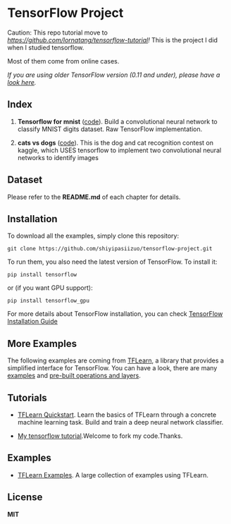 # TensorFlow Project

Caution: This repo tutorial move to *https://github.com/lornatang/tensorflow-tutorial!*
This is the project I did when I studied tensorflow.

Most of them come from online cases.

*If you are using older TensorFlow version (0.11 and under), please have a [look here](https://github.com/aymericdamien/TensorFlow-Examples/tree/0.11).*

## Index

1. **Tensorflow for mnist** ([code](https://github.com/shiyipaisizuo/tensorflow-project/tree/master/hand-write-numbers)).
Build a convolutional neural network to classify MNIST digits dataset. Raw TensorFlow implementation.

2. **cats vs dogs** ([code](https://github.com/shiyipaisizuo/tensorflow-project/tree/master/cats_dogs)).
This is the dog and cat recognition contest on kaggle, which USES tensorflow to implement two convolutional neural networks to identify images

## Dataset

Please refer to the **README.md** of each chapter for details.

## Installation

To download all the examples, simply clone this repository:
```
git clone https://github.com/shiyipasiizuo/tensorflow-project.git
```

To run them, you also need the latest version of TensorFlow. To install it:
```
pip install tensorflow
```

or (if you want GPU support):
```
pip install tensorflow_gpu
```

For more details about TensorFlow installation, you can check [TensorFlow Installation Guide](https://www.tensorflow.org/install/)

## More Examples
The following examples are coming from [TFLearn](https://github.com/tflearn/tflearn), a library that provides a simplified interface for TensorFlow. You can have a look, there are many [examples](https://github.com/tflearn/tflearn/tree/master/examples) and [pre-built operations and layers](http://tflearn.org/doc_index/#api).

## Tutorials

- [TFLearn Quickstart](https://github.com/tflearn/tflearn/blob/master/tutorials/intro/quickstart.md). Learn the basics of TFLearn through a concrete machine learning task. Build and train a deep neural network classifier.

- [My tensorflow tutorial](https://github.com/lornatang/tensorflow-tutorial/README.md).Welcome to fork my code.Thanks.

## Examples

- [TFLearn Examples](https://github.com/tflearn/tflearn/blob/master/examples). A large collection of examples using TFLearn.

## License

**MIT**
